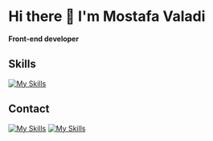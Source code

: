 # Hi there 👋 I'm Mostafa Valadi
**Front-end developer**
<!-- [Email address](https://gmail.com/m.valadi2002@gmail.com) -->
## Skills
[![My Skills](https://skillicons.dev/icons?i=html,css,js,sass,bootstrap,tailwind,materialui,git,react,redux,typescript,next)](https://github.com/Valadi-Mostafa)
## Contact
[![My Skills](https://skillicons.dev/icons?i=linkedin)](https://linkedin.com/in/valadi-mo)
[![My Skills](https://skillicons.dev/icons?i=gitlab)](https://gitlab.com/Valadi-Mostafa)
